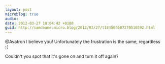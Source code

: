 ```yaml
---
layout: post
microblog: true
audio: 
date: 2012-03-27 10:04:42 +0100
guid: http://samdeane.micro.blog/2012/03/27/t184566607270510592.html
---
```

@Avatron I believe you! Unfortunately the frustration is the same, regardless :(

Couldn't you spot that it's gone on and turn it off again?
